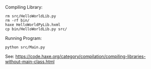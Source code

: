 
Compiling Library:
```
rm src/HelloWorldLib.py
rm -rf bin/
haxe HelloWorldPyLib.hxml
cp bin/HelloWorldLib.py src/
```

Running Program:
```
python src/Main.py
```

See: https://code.haxe.org/category/compilation/compiling-libraries-without-main-class.html
